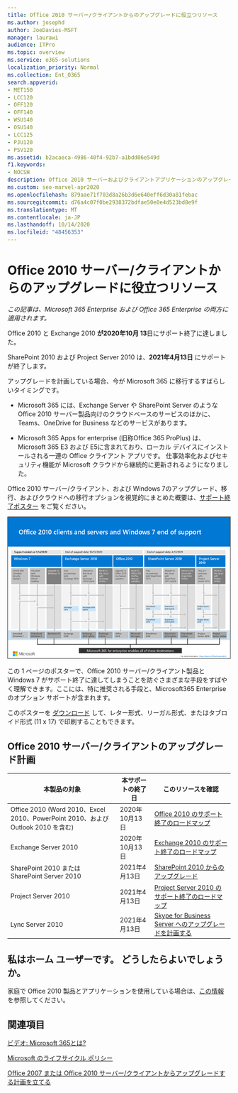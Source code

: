```yaml
---
title: Office 2010 サーバー/クライアントからのアップグレードに役立つリソース
ms.author: josephd
author: JoeDavies-MSFT
manager: laurawi
audience: ITPro
ms.topic: overview
ms.service: o365-solutions
localization_priority: Normal
ms.collection: Ent_O365
search.appverid:
- MET150
- LCC120
- OFF120
- OFF140
- WSU140
- OSU140
- LCC125
- PJU120
- PSV120
ms.assetid: b2acaeca-4986-40f4-92b7-a1bdd06e549d
f1.keywords:
- NOCSH
description: Office 2010 サーバーおよびクライアントアプリケーションのアップグレードの計画を開始します。サポートは間もなく終了し、カスタムサポート契約は利用できません。
ms.custom: seo-marvel-apr2020
ms.openlocfilehash: 879aae71f703d8a26b3d6e640eff6d30a81febac
ms.sourcegitcommit: d76a4c07f0be2938372bdfae50e0e4d523bd8e9f
ms.translationtype: MT
ms.contentlocale: ja-JP
ms.lasthandoff: 10/14/2020
ms.locfileid: "48456353"
---
```

# <a name="resources-to-help-you-upgrade-from-office-2010-servers-and-clients"></a>Office 2010 サーバー/クライアントからのアップグレードに役立つリソース

*この記事は、Microsoft 365 Enterprise および Office 365 Enterprise の両方に適用されます。*

Office 2010 と Exchange 2010 **が2020年10月 13**日にサポート終了に達しました。

SharePoint 2010 および Project Server 2010 は、**2021年4月13日** にサポートが終了します。

アップグレードを計画している場合、今が Microsoft 365 に移行するすばらしいタイミングです。

- Microsoft 365 には、Exchange Server や SharePoint Server のような Office 2010 サーバー製品向けのクラウドベースのサービスのほかに、Teams、OneDrive for Business などのサービスがあります。

- Microsoft 365 Apps for enterprise (旧称Office 365 ProPlus) は、Microsoft 365 E3 および E5に含まれており、ローカル デバイスにインストールされる一連の Office クライアント アプリです。 仕事効率化およびセキュリティ機能が Microsoft クラウドから継続的に更新されるようになりました。

Office 2010 サーバー/クライアント、および Windows 7のアップグレード、移行、およびクラウドへの移行オプションを視覚的にまとめた概要は、[サポート終了ポスター](../downloads/Office2010Windows7EndOfSupport.pdf) をご覧ください。

[![Office 2010 サーバー/クライアント サポート終了についての画像、 Windows 7 のポスター](../media/upgrade-from-office-2010-servers-and-products/office2010-windows7-end-of-support.png)](../downloads/Office2010Windows7EndOfSupport.pdf)

この 1 ページのポスターで、Office 2010 サーバー/クライアント製品と Windows 7 がサポート終了に達してしまうことを防ぐさまざまな手段をすばやく理解できます。ここには、特に推奨される手段と、Microsoft365 Enterprise のオプション サポートが含まれます。

このポスターを [ダウンロード](https://github.com/MicrosoftDocs/microsoft-365-docs/raw/public/microsoft-365/downloads/Office2010Windows7EndOfSupport.pdf) して、レター形式、リーガル形式、またはタブロイド形式 (11 x 17) で印刷することもできます。

## <a name="office-2010-client-and-server-upgrade-planning"></a>Office 2010 サーバー/クライアントのアップグレード計画

|本製品の対象|本サポートの終了日|このリソースを確認|
|---|---|---|
|Office 2010 (Word 2010、Excel 2010、PowerPoint 2010、および Outlook 2010 を含む)|2020年10月13日 |[Office 2010 のサポート終了のロードマップ](https://docs.microsoft.com/DeployOffice/office-2010-end-support-roadmap)|
|Exchange Server 2010|2020年10月13日|[Exchange 2010 のサポート終了のロードマップ](exchange-2010-end-of-support.md)|
|SharePoint 2010 または SharePoint Server 2010|2021年4月13日|[SharePoint 2010 からのアップグレード](upgrade-from-sharepoint-2010.md)|
|Project Server 2010|2021年4月13日|[Project Server 2010 のサポート終了のロードマップ](project-server-2010-end-of-support.md)|
|Lync Server 2010|2021年4月13日|[Skype for Business Server へのアップグレードを計画する](https://docs.microsoft.com/skypeforbusiness/plan-your-deployment/upgrade)|

## <a name="im-a-home-user-what-do-i-do"></a>私はホーム ユーザーです。 どうしたらよいでしょうか。

家庭で Office 2010 製品とアプリケーションを使用している場合は、[この情報](plan-upgrade-previous-versions-office.md#im-a-home-user-what-do-i-do) を参照してください。

## <a name="related-topics"></a>関連項目

[ビデオ: Microsoft 365とは?](https://support.office.com/article/847caf12-2589-452c-8aca-1c009797678b.aspx)

[Microsoft のライフサイクル ポリシー](https://go.microsoft.com/fwlink/?linkid=865200)

[Office 2007 または Office 2010 サーバー/クライアントからアップグレードする計画を立てる](plan-upgrade-previous-versions-office.md)
